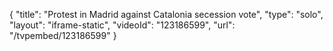 {
    "title": "Protest in Madrid against Catalonia secession vote",
    "type": "solo",
    "layout": "iframe-static",
    "videoId": "123186599",
    "url": "\/tvpembed\/123186599"
}